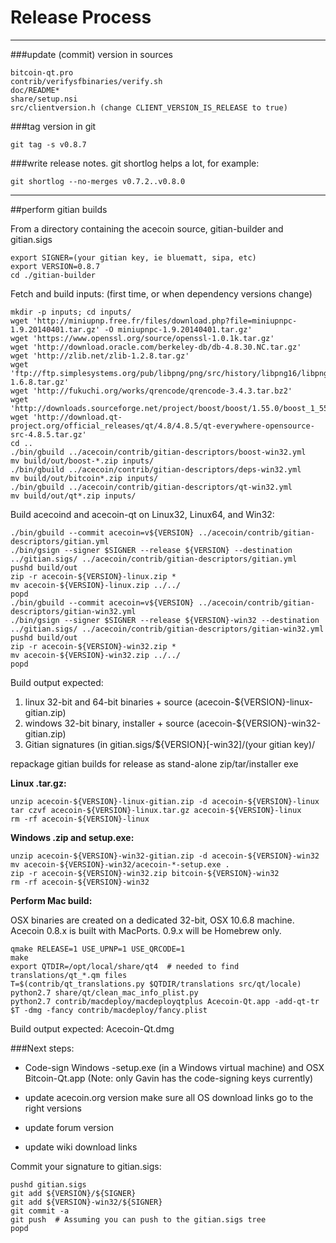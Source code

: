 Release Process
====================

* * *

###update (commit) version in sources


	bitcoin-qt.pro
	contrib/verifysfbinaries/verify.sh
	doc/README*
	share/setup.nsi
	src/clientversion.h (change CLIENT_VERSION_IS_RELEASE to true)

###tag version in git

	git tag -s v0.8.7

###write release notes. git shortlog helps a lot, for example:

	git shortlog --no-merges v0.7.2..v0.8.0

* * *

##perform gitian builds

 From a directory containing the acecoin source, gitian-builder and gitian.sigs
  
	export SIGNER=(your gitian key, ie bluematt, sipa, etc)
	export VERSION=0.8.7
	cd ./gitian-builder

 Fetch and build inputs: (first time, or when dependency versions change)

	mkdir -p inputs; cd inputs/
	wget 'http://miniupnp.free.fr/files/download.php?file=miniupnpc-1.9.20140401.tar.gz' -O miniupnpc-1.9.20140401.tar.gz'
	wget 'https://www.openssl.org/source/openssl-1.0.1k.tar.gz'
	wget 'http://download.oracle.com/berkeley-db/db-4.8.30.NC.tar.gz'
	wget 'http://zlib.net/zlib-1.2.8.tar.gz'
	wget 'ftp://ftp.simplesystems.org/pub/libpng/png/src/history/libpng16/libpng-1.6.8.tar.gz'
	wget 'http://fukuchi.org/works/qrencode/qrencode-3.4.3.tar.bz2'
	wget 'http://downloads.sourceforge.net/project/boost/boost/1.55.0/boost_1_55_0.tar.bz2'
	wget 'http://download.qt-project.org/official_releases/qt/4.8/4.8.5/qt-everywhere-opensource-src-4.8.5.tar.gz'
	cd ..
	./bin/gbuild ../acecoin/contrib/gitian-descriptors/boost-win32.yml
	mv build/out/boost-*.zip inputs/
	./bin/gbuild ../acecoin/contrib/gitian-descriptors/deps-win32.yml
	mv build/out/bitcoin*.zip inputs/
	./bin/gbuild ../acecoin/contrib/gitian-descriptors/qt-win32.yml
	mv build/out/qt*.zip inputs/

 Build acecoind and acecoin-qt on Linux32, Linux64, and Win32:
  
	./bin/gbuild --commit acecoin=v${VERSION} ../acecoin/contrib/gitian-descriptors/gitian.yml
	./bin/gsign --signer $SIGNER --release ${VERSION} --destination ../gitian.sigs/ ../acecoin/contrib/gitian-descriptors/gitian.yml
	pushd build/out
	zip -r acecoin-${VERSION}-linux.zip *
	mv acecoin-${VERSION}-linux.zip ../../
	popd
	./bin/gbuild --commit acecoin=v${VERSION} ../acecoin/contrib/gitian-descriptors/gitian-win32.yml
	./bin/gsign --signer $SIGNER --release ${VERSION}-win32 --destination ../gitian.sigs/ ../acecoin/contrib/gitian-descriptors/gitian-win32.yml
	pushd build/out
	zip -r acecoin-${VERSION}-win32.zip *
	mv acecoin-${VERSION}-win32.zip ../../
	popd

  Build output expected:

  1. linux 32-bit and 64-bit binaries + source (acecoin-${VERSION}-linux-gitian.zip)
  2. windows 32-bit binary, installer + source (acecoin-${VERSION}-win32-gitian.zip)
  3. Gitian signatures (in gitian.sigs/${VERSION}[-win32]/(your gitian key)/

repackage gitian builds for release as stand-alone zip/tar/installer exe

**Linux .tar.gz:**

	unzip acecoin-${VERSION}-linux-gitian.zip -d acecoin-${VERSION}-linux
	tar czvf acecoin-${VERSION}-linux.tar.gz acecoin-${VERSION}-linux
	rm -rf acecoin-${VERSION}-linux

**Windows .zip and setup.exe:**

	unzip acecoin-${VERSION}-win32-gitian.zip -d acecoin-${VERSION}-win32
	mv acecoin-${VERSION}-win32/acecoin-*-setup.exe .
	zip -r acecoin-${VERSION}-win32.zip bitcoin-${VERSION}-win32
	rm -rf acecoin-${VERSION}-win32

**Perform Mac build:**

  OSX binaries are created on a dedicated 32-bit, OSX 10.6.8 machine.
  Acecoin 0.8.x is built with MacPorts.  0.9.x will be Homebrew only.

	qmake RELEASE=1 USE_UPNP=1 USE_QRCODE=1
	make
	export QTDIR=/opt/local/share/qt4  # needed to find translations/qt_*.qm files
	T=$(contrib/qt_translations.py $QTDIR/translations src/qt/locale)
	python2.7 share/qt/clean_mac_info_plist.py
	python2.7 contrib/macdeploy/macdeployqtplus Acecoin-Qt.app -add-qt-tr $T -dmg -fancy contrib/macdeploy/fancy.plist

 Build output expected: Acecoin-Qt.dmg

###Next steps:

* Code-sign Windows -setup.exe (in a Windows virtual machine) and
  OSX Bitcoin-Qt.app (Note: only Gavin has the code-signing keys currently)

* update acecoin.org version
  make sure all OS download links go to the right versions

* update forum version

* update wiki download links

Commit your signature to gitian.sigs:

	pushd gitian.sigs
	git add ${VERSION}/${SIGNER}
	git add ${VERSION}-win32/${SIGNER}
	git commit -a
	git push  # Assuming you can push to the gitian.sigs tree
	popd

